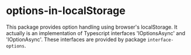 # options-in-localStorage
This package provides option handling using browser's localStorage. It actually is an implementation of Typescript interfaces 'IOptionsAsync' and 'IOptionAsync'. These interfaces are provided by package `interface-options`.

